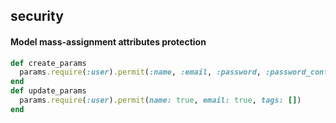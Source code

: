 ## security


#### Model mass-assignment attributes protection

```ruby
def create_params
  params.require(:user).permit(:name, :email, :password, :password_confirmation)
end
def update_params
  params.require(:user).permit(name: true, email: true, tags: [])
end

```
